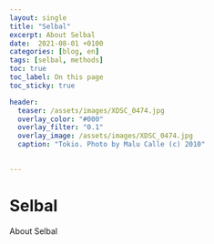 ```yaml
---
layout: single
title: "Selbal"
excerpt: About Selbal
date:  2021-08-01 +0100
categories: [blog, en]
tags: [selbal, methods]
toc: true
toc_label: On this page
toc_sticky: true

header:
  teaser: /assets/images/XDSC_0474.jpg
  overlay_color: "#000"
  overlay_filter: "0.1"
  overlay_image: /assets/images/XDSC_0474.jpg
  caption: "Tokio. Photo by Malu Calle (c) 2010"

  
---
```


# Selbal

About Selbal